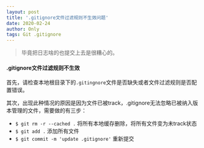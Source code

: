 ```yaml
---
layout: post
title: '.gitignore文件过滤规则不生效问题'
date: 2020-02-24
author: Only
tags: Git .gitignore
---
```


> 毕竟把日志啥的也提交上去是很糟心的。

####  .gitignore文件过滤规则不生效

首先，请检查本地根目录下的`.gitingnore`文件是否缺失或者文件过滤规则是否配置错误。

其次，出现此种情况的原因是因为文件已被track，.gitignore无法忽略已被纳入版本管理的文件，需要做的有三步：
* `$ git rm -r --cached .` 将所有本地缓存删除，将所有文件变为未track状态
* `$ git add .` 添加所有文件
* `$ git commit -m 'update .gitignore'` 重新提交
